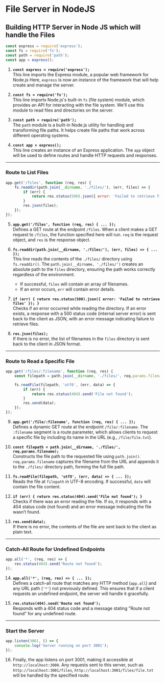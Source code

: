 # File Server in NodeJS 
## Building HTTP Server in Node JS which will handle the Files 


```javascript
const express = require('express');
const fs = require('fs');
const path = require('path');
const app = express();
```

1. **`const express = require('express');`**  
   This line imports the Express module, a popular web framework for Node.js Here, `express` is now an instance of the framework that will help create and manage the server.

2. **`const fs = require('fs');`**  
   This line imports Node.js's built-in `fs` (file system) module, which provides an API for interacting with the file system. We'll use this module to read files and directories on the server.

3. **`const path = require('path');`**  
   The `path` module is a built-in Node.js utility for handling and transforming file paths. It helps create file paths that work across different operating systems.

4. **`const app = express();`**  
   This line creates an instance of an Express application. The `app` object will be used to define routes and handle HTTP requests and responses.

---

### Route to List Files

```javascript
app.get('/files', function (req, res) {
    fs.readdir(path.join(__dirname, './files/'), (err, files) => {
        if (err) {
            return res.status(500).json({ error: 'Failed to retrieve files' });
        }
        res.json(files);
    });
});
```

5. **`app.get('/files', function (req, res) { ... });`**  
   Defines a GET route at the endpoint `/files`. When a client makes a GET request to `/files`, the function specified here will run. `req` is the request object, and `res` is the response object.

6. **`fs.readdir(path.join(__dirname, './files/'), (err, files) => { ... });`**  
   This line reads the contents of the `./files/` directory using `fs.readdir()`. The `path.join(__dirname, './files/')` creates an absolute path to the `files` directory, ensuring the path works correctly regardless of the environment.  
   - If successful, `files` will contain an array of filenames.
   - If an error occurs, `err` will contain error details.

7. **`if (err) { return res.status(500).json({ error: 'Failed to retrieve files' }); }`**  
   Checks if an error occurred while reading the directory. If an error exists, a response with a 500 status code (internal server error) is sent back to the client as JSON, with an error message indicating failure to retrieve files.

8. **`res.json(files);`**  
   If there is no error, the list of filenames in the `files` directory is sent back to the client in JSON format.

---

### Route to Read a Specific File

```javascript
app.get('/files/:filename', function (req, res) {
    const filepath = path.join(__dirname, './files/', req.params.filename);

    fs.readFile(filepath, 'utf8', (err, data) => {
        if (err) {
            return res.status(404).send('File not found');
        }
        res.send(data);
    });
});
```

9. **`app.get('/file/:filename', function (req, res) { ... });`**  
   Defines a dynamic GET route at the endpoint `/file/:filename`. The `:filename` segment is a route parameter, which allows clients to request a specific file by including its name in the URL (e.g., `/file/file.txt`).

10. **`const filepath = path.join(__dirname, './files/', req.params.filename);`**  
    Constructs the file path to the requested file using `path.join()`. `req.params.filename` captures the filename from the URL and appends it to the `./files/` directory path, forming the full file path.

11. **`fs.readFile(filepath, 'utf8', (err, data) => { ... });`**  
    Reads the file at `filepath` in UTF-8 encoding. If successful, `data` will contain the file content.

12. **`if (err) { return res.status(404).send('File not found'); }`**  
    Checks if there was an error reading the file. If so, it responds with a 404 status code (not found) and an error message indicating the file wasn’t found.

13. **`res.send(data);`**  
    If there is no error, the contents of the file are sent back to the client as plain text.

---

### Catch-All Route for Undefined Endpoints

```javascript
app.all('*', (req, res) => {
    res.status(404).send('Route not found');
});
```

14. **`app.all('*', (req, res) => { ... });`**  
    Defines a catch-all route that matches any HTTP method (`app.all`) and any URL path (`'*'`) not previously defined. This ensures that if a client requests an undefined endpoint, the server will handle it gracefully.

15. **`res.status(404).send('Route not found');`**  
    Responds with a 404 status code and a message stating "Route not found" for any undefined route.

---

### Start the Server

```javascript
app.listen(3001, () => {
    console.log('Server running on port 3001');
});
```
16. Finally, the app listens on port 3001, making it accessible at `http://localhost:3000`. Any requests sent to this server, such as `http://localhost:3001/files`, `http://localhost:3001/files/file.txt`  will be handled by the specified route.

